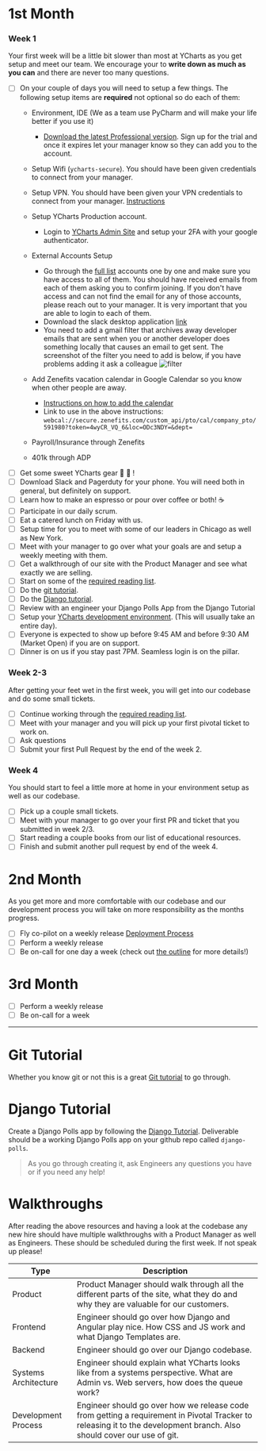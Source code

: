 # 1st Month
### Week 1
Your first week will be a little bit slower than most at YCharts as you get setup and meet our team. We encourage your to **write down as much as you can** and there are never too many questions.

- [ ] On your couple of days you will need to setup a few things. The following setup items are **required** not optional so do each of them:
    * Environment, IDE (We as a team use PyCharm and will make your life better if you use it)
      * [Download the latest Professional version](https://www.jetbrains.com/pycharm/download/#section=mac). Sign up for the trial and once it expires let your manager know so they can add you to the account.
    * Setup Wifi (`ycharts-secure`). You should have been given credentials to connect from your manager.
    * Setup VPN. You should have been given your VPN credentials to connect from your manager. [Instructions](https://documentation.meraki.com/MX/Client_VPN/Client_VPN_OS_Configuration#macOS)
    * Setup YCharts Production account. 
        * Login to [YCharts Admin Site](https://ycharts.com/admin/) and setup your 2FA with your google authenticator.
    * External Accounts Setup
      * Go through the [full list](https://github.com/ycharts/ycharts/wiki/Setting-Up-Accounts-for-New-Hires) accounts one by one and make sure you have access to all of them. You should have received emails from each of them asking you to confirm joining. If you don't have access and can not find the email for any of those accounts, please reach out to your manager. It is very important that you are able to login to each of them.
      * Download the slack desktop application [link](https://slack.com/downloads/mac)
      * You need to add a gmail filter that archives away developer emails that are sent when you or another developer does something locally that causes an email to get sent. The screenshot of the filter you need to add is below, if you have problems adding it ask a colleague ![filter](https://i.imgur.com/mAhxXge.png)
    * Add Zenefits vacation calendar in Google Calendar so you know when other people are away.
      * [Instructions on how to add the calendar](https://help.zenefits.com/Time_Off/FAQs_About_Calendars_in_Zenefits/How_do_I_add_a_Zenefits_calendar_to_Google_Calendar%3F/)
      * Link to use in the above instructions: `webcal://secure.zenefits.com/custom_api/pto/cal/company_pto/591980?token=4wyCR_VQ_6&loc=ODc3NDY=&dept=`

    * Payroll/Insurance through Zenefits
    * 401k through ADP
- [ ] Get some sweet YCharts gear 👕 📓 ! 
- [ ] Download Slack and Pagerduty for your phone. You will need both in general, but definitely on support.
- [ ] Learn how to make an espresso or pour over coffee or both! ☕️ 
- [ ] Participate in our daily scrum.
- [ ] Eat a catered lunch on Friday with us.
- [ ] Setup time for you to meet with some of our leaders in Chicago as well as New York.
- [ ] Meet with your manager to go over what your goals are and setup a weekly meeting with them.
- [ ] Get a walkthrough of our site with the Product Manager and see what exactly we are selling.
- [ ] Start on some of the [required reading list](https://github.com/ycharts/ycharts/wiki/Required-Reading-List).
- [ ] Do the [git tutorial](https://github.com/ycharts/ycharts/wiki/Onboarding-for-New-Hires#git-tutorial).
- [ ] Do the [Django tutorial](https://github.com/ycharts/ycharts/wiki/Onboarding-for-New-Hires#django-tutorial).
- [ ] Review with an engineer your Django Polls App from the Django Tutorial
- [ ] Setup your [YCharts development environment](https://github.com/ycharts/ycharts/wiki/Developer-Environment-Setup). (This will usually take an entire day).
- [ ] Everyone is expected to show up before 9:45 AM and before 9:30 AM (Market Open) if you are on support.
- [ ] Dinner is on us if you stay past 7PM. Seamless login is on the pillar.

### Week 2-3
After getting your feet wet in the first week, you will get into our codebase and do some small tickets.
- [ ] Continue working through the [required reading list](https://github.com/ycharts/ycharts/wiki/Required-Reading-List).
- [ ] Meet with your manager and you will pick up your first pivotal ticket to work on.
- [ ] Ask questions
- [ ] Submit your first Pull Request by the end of the week 2.

### Week 4
You should start to feel a little more at home in your environment setup as well as our codebase.

- [ ] Pick up a couple small tickets.
- [ ] Meet with your manager to go over your first PR and ticket that you submitted in week 2/3.
- [ ] Start reading a couple books from our list of educational resources.
- [ ] Finish and submit another pull request by end of the week 4.

# 2nd Month
As you get more and more comfortable with our codebase and our development process you will take on more responsibility as the months progress.

- [ ] Fly co-pilot on a weekly release [Deployment Process](https://github.com/ycharts/ycharts_systems/wiki/Deploy-and-Hotfix)
- [ ] Perform a weekly release
- [ ] Be on-call for one day a week (check out [the outline](https://github.com/ycharts/ycharts/wiki/Support-and-On-Call-Outline) for more details!)

# 3rd Month

- [ ] Perform a weekly release
- [ ] Be on-call for a week

***

# Git Tutorial
Whether you know git or not this is a great [Git tutorial](http://learngitbranching.js.org/) to go through.


# Django Tutorial
Create a Django Polls app by following the [Django Tutorial](https://docs.djangoproject.com/en/2.2/intro/tutorial01/).
Deliverable should be a working Django Polls app on your github repo called `django-polls`. 

> As you go through creating it, ask Engineers any questions you have or if you need any help!



# Walkthroughs
After reading the above resources and having a look at the codebase any new hire should have multiple walkthroughs with a Product Manager as well as Engineers. These should be scheduled during the first week. If not speak up please!

| Type  | Description | 
| ------------- | ------------- |
| Product | Product Manager should walk through all the different parts of the site, what they do and why they are valuable for our customers. |
| Frontend | Engineer should go over how Django and Angular play nice. How CSS and JS work and what Django Templates are. | 
| Backend | Engineer should go over our Django codebase. | 
| Systems Architecture | Engineer should explain what YCharts looks like from a systems perspective. What are Admin vs. Web servers, how does the queue work? | 
| Development Process | Engineer should go over how we release code from getting a requirement in Pivotal Tracker to releasing it to the development branch. Also should cover our use of git. | 